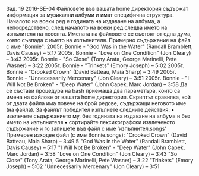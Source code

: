 Зад. 19 2016-SE-04 Файловете във вашата home директория съдържат информация за музикални 
албуми и имат специфична структура. Началото на всеки ред е годината на издаване на албума, а
непосредствено, след началото на всеки ред следва името на изпълителя на песента. Имената на
файловете се състоят от една дума, която съвпада с името на изпълнителя.
Примерно съдържание на файл с име "Bonnie":
2005г. Bonnie - "God Was in the Water" (Randall Bramblett, Davis Causey) – 5:17
2005г. Bonnie - "Love on One Condition" (Jon Cleary) – 3:43
2005г. Bonnie - "So Close" (Tony Arata, George Marinelli, Pete Wasner) – 3:22
2005г. Bonnie - "Trinkets" (Emory Joseph) – 5:02
2005г. Bonnie - "Crooked Crown" (David Batteau, Maia Sharp) – 3:49
2005г. Bonnie - "Unnecessarily Mercenary" (Jon Cleary) – 3:51
2005г. Bonnie - "I Will Not Be Broken" - "Deep Water" (John Capek, Marc Jordan) – 3:58
Да се състави процедура на bash приемаща два параметъра, които са имена на файлове от вашата
home директория. Скриптът сравнява, кой от двата файла има повече на брой редове, съдържащи
неговото име (на файла). За файлът победител изпълнете следните действия:
• извлечете съдържанието му, без годината на издаване на албума и без името на изпълнителя
• сортирайте лексикографски извлеченото съдържание и го запишете във файл с име ’изпълнител.songs’
Примерен изходен файл (с име Bonnie.songs):
"Crooked Crown" (David Batteau, Maia Sharp) – 3:49
5
"God Was in the Water" (Randall Bramblett, Davis Causey) – 5:17
"I Will Not Be Broken" - "Deep Water" (John Capek, Marc Jordan) – 3:58
"Love on One Condition" (Jon Cleary) – 3:43
"So Close" (Tony Arata, George Marinelli, Pete Wasner) – 3:22
"Trinkets" (Emory Joseph) – 5:02
"Unnecessarily Mercenary" (Jon Cleary) – 3:51